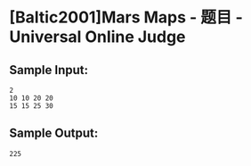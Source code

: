 # [Baltic2001]Mars Maps - 题目 - Universal Online Judge


## Sample Input: 
```
2
10 10 20 20
15 15 25 30
```

## Sample Output: 
```
225 
```
